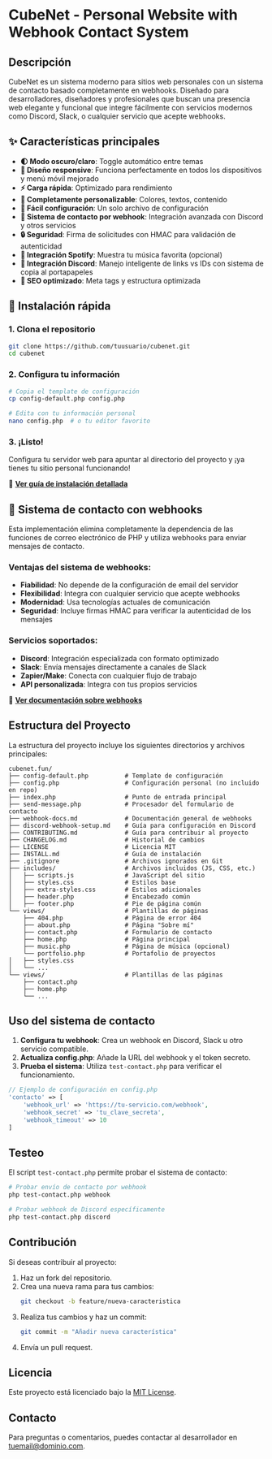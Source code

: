 # CubeNet - Personal Website with Webhook Contact System

## Descripción
CubeNet es un sistema moderno para sitios web personales con un sistema de contacto basado completamente en webhooks. Diseñado para desarrolladores, diseñadores y profesionales que buscan una presencia web elegante y funcional que integre fácilmente con servicios modernos como Discord, Slack, o cualquier servicio que acepte webhooks.

## ✨ Características principales
- **🌓 Modo oscuro/claro**: Toggle automático entre temas
- **📱 Diseño responsive**: Funciona perfectamente en todos los dispositivos y menú móvil mejorado
- **⚡ Carga rápida**: Optimizado para rendimiento
- **🎨 Completamente personalizable**: Colores, textos, contenido
- **🔧 Fácil configuración**: Un solo archivo de configuración
- **📨 Sistema de contacto por webhook**: Integración avanzada con Discord y otros servicios
- **🔒 Seguridad**: Firma de solicitudes con HMAC para validación de autenticidad
- **🎵 Integración Spotify**: Muestra tu música favorita (opcional)
- **🔖 Integración Discord**: Manejo inteligente de links vs IDs con sistema de copia al portapapeles
- **🚀 SEO optimizado**: Meta tags y estructura optimizada

## 🚀 Instalación rápida

### 1. Clona el repositorio
```bash
git clone https://github.com/tuusuario/cubenet.git
cd cubenet
```

### 2. Configura tu información
```bash
# Copia el template de configuración
cp config-default.php config.php

# Edita con tu información personal
nano config.php  # o tu editor favorito
```

### 3. ¡Listo!
Configura tu servidor web para apuntar al directorio del proyecto y ¡ya tienes tu sitio personal funcionando!

📖 **[Ver guía de instalación detallada](INSTALL.md)**

## 📨 Sistema de contacto con webhooks

Esta implementación elimina completamente la dependencia de las funciones de correo electrónico de PHP y utiliza webhooks para enviar mensajes de contacto.

### Ventajas del sistema de webhooks:
- **Fiabilidad**: No depende de la configuración de email del servidor
- **Flexibilidad**: Integra con cualquier servicio que acepte webhooks
- **Modernidad**: Usa tecnologías actuales de comunicación
- **Seguridad**: Incluye firmas HMAC para verificar la autenticidad de los mensajes

### Servicios soportados:
- **Discord**: Integración especializada con formato optimizado
- **Slack**: Envía mensajes directamente a canales de Slack
- **Zapier/Make**: Conecta con cualquier flujo de trabajo
- **API personalizada**: Integra con tus propios servicios

📝 **[Ver documentación sobre webhooks](webhook-docs.md)**

## Estructura del Proyecto
La estructura del proyecto incluye los siguientes directorios y archivos principales:

```
cubenet.fun/
├── config-default.php          # Template de configuración
├── config.php                  # Configuración personal (no incluido en repo)
├── index.php                   # Punto de entrada principal
├── send-message.php            # Procesador del formulario de contacto
├── webhook-docs.md             # Documentación general de webhooks
├── discord-webhook-setup.md    # Guía para configuración en Discord
├── CONTRIBUTING.md             # Guía para contribuir al proyecto
├── CHANGELOG.md                # Historial de cambios
├── LICENSE                     # Licencia MIT
├── INSTALL.md                  # Guía de instalación
├── .gitignore                  # Archivos ignorados en Git
├── includes/                   # Archivos incluidos (JS, CSS, etc.)
│   ├── scripts.js              # JavaScript del sitio
│   ├── styles.css              # Estilos base
│   ├── extra-styles.css        # Estilos adicionales
│   ├── header.php              # Encabezado común
│   ├── footer.php              # Pie de página común
└── views/                      # Plantillas de páginas
    ├── 404.php                 # Página de error 404
    ├── about.php               # Página "Sobre mí"
    ├── contact.php             # Formulario de contacto
    ├── home.php                # Página principal
    ├── music.php               # Página de música (opcional)
    └── portfolio.php           # Portafolio de proyectos
│   ├── styles.css
│   └── ... 
└── views/                      # Plantillas de las páginas
    ├── contact.php
    ├── home.php
    └── ...
```

## Uso del sistema de contacto

1. **Configura tu webhook**: Crea un webhook en Discord, Slack u otro servicio compatible.
2. **Actualiza config.php**: Añade la URL del webhook y el token secreto.
3. **Prueba el sistema**: Utiliza `test-contact.php` para verificar el funcionamiento.

```php
// Ejemplo de configuración en config.php
'contacto' => [
    'webhook_url' => 'https://tu-servicio.com/webhook', 
    'webhook_secret' => 'tu_clave_secreta',
    'webhook_timeout' => 10
]
```

## Testeo

El script `test-contact.php` permite probar el sistema de contacto:

```bash
# Probar envío de contacto por webhook
php test-contact.php webhook

# Probar webhook de Discord específicamente
php test-contact.php discord
```

## Contribución
Si deseas contribuir al proyecto:
1. Haz un fork del repositorio.
2. Crea una nueva rama para tus cambios:
   ```bash
   git checkout -b feature/nueva-caracteristica
   ```
3. Realiza tus cambios y haz un commit:
   ```bash
   git commit -m "Añadir nueva característica"
   ```
4. Envía un pull request.

## Licencia
Este proyecto está licenciado bajo la [MIT License](LICENSE).

## Contacto
Para preguntas o comentarios, puedes contactar al desarrollador en [tuemail@dominio.com](mailto:tuemail@dominio.com).